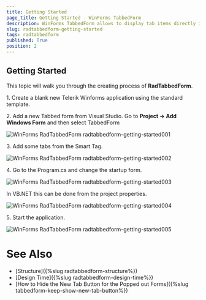 ```yaml
---
title: Getting Started
page_title: Getting Started - WinForms TabbedForm
description: WinForms TabbedForm allows to display tab items directly in the title bar  
slug: radtabbedform-getting-started
tags: radtabbedform
published: True
position: 2
---
```


## Getting Started

This topic will walk you through the creating process of __RadTabbedForm__.


1\. Create a blank new Telerik Winforms application using the standard template. 

2\. Add a new Tabbed form from Visual Studio. Go to __Project -> Add Windows Form__ and then select TabbedForm

![WinForms RadTabbedForm radtabbedform-getting-started001](images/radtabbedform-getting-started001.jpg)

3\. Add some tabs from the Smart Tag.

![WinForms RadTabbedForm radtabbedform-getting-started002](images/radtabbedform-getting-started002.png)

4\. Go to the Program.cs and change the startup form. 

![WinForms RadTabbedForm radtabbedform-getting-started003](images/radtabbedform-getting-started003.png)

In VB.NET this can be done from the project properties.

![WinForms RadTabbedForm radtabbedform-getting-started004](images/radtabbedform-getting-started004.png)

5\. Start the application. 

![WinForms RadTabbedForm radtabbedform-getting-started005](images/radtabbedform-getting-started005.png)


# See Also

* [Structure]({%slug radtabbedform-structure%})
* [Design Time]({%slug  radtabbedform-design-time%})
* [How to Hide the New Tab Button for the Popped out Forms]({%slug tabbedform-keep-show-new-tab-button%})
